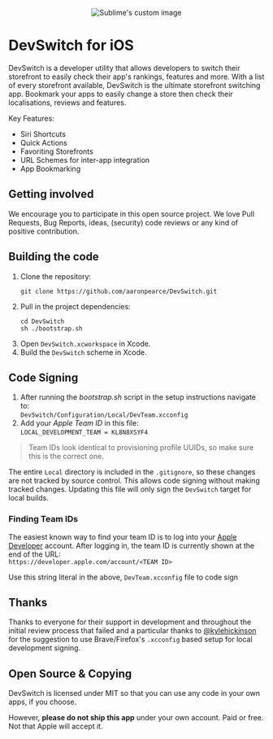 <p align="center">
    <img src="https://github.com/aaronpearce/DevSwitch-Private/blob/master/app-icon.png?raw=true" alt="Sublime's custom image"/>
</p>


DevSwitch for iOS
===============

DevSwitch is a developer utility that allows developers to switch their storefront to easily check their app's rankings, features and more. With a list of every storefront available, DevSwitch is the ultimate storefront switching app. Bookmark your apps to easily change a store then check their localisations, reviews and features.

Key Features:
- Siri Shortcuts
- Quick Actions
- Favoriting Storefronts
- URL Schemes for inter-app integration
- App Bookmarking

Getting involved
----------------

We encourage you to participate in this open source project. We love Pull Requests, Bug Reports, ideas, (security) code reviews or any kind of positive contribution.

Building the code
-----------------

1. Clone the repository:
    ```shell
    git clone https://github.com/aaronpearce/DevSwitch.git
    ```
2. Pull in the project dependencies:
    ```shell
    cd DevSwitch
    sh ./bootstrap.sh
    ```
3. Open `DevSwitch.xcworkspace` in Xcode.
4. Build the `DevSwitch` scheme in Xcode.

## Code Signing

1. After running the *bootstrap.sh* script in the setup instructions navigate to:
<br>`DevSwitch/Configuration/Local/DevTeam.xcconfig`
1. Add your *Apple Team ID* in this file:
<br>`LOCAL_DEVELOPMENT_TEAM = KL8N8XSYF4`

>Team IDs look identical to provisioning profile UUIDs, so make sure this is the correct one.

The entire `Local` directory is included in the `.gitignore`, so these changes are not tracked by source control. This allows code signing without making tracked changes. Updating this file will only sign the `DevSwitch` target for local builds.

### Finding Team IDs

The easiest known way to find your team ID is to log into your [Apple Developer](https://developer.apple.com) account. After logging in, the team ID is currently shown at the end of the URL:
<br>`https://developer.apple.com/account/<TEAM ID>`

Use this string literal in the above, `DevTeam.xcconfig` file to code sign

## Thanks

Thanks to everyone for their support in development and throughout the initial review process that failed and a particular thanks to [@kylehickinson](https://github.com/kylehickinson) for the suggestion to use Brave/Firefox's `.xcconfig` based setup for local development signing.

## Open Source & Copying

DevSwitch is licensed under MIT so that you can use any code in your own apps, if you choose.

However, **please do not ship this app** under your own account. Paid or free. Not that Apple will accept it.
